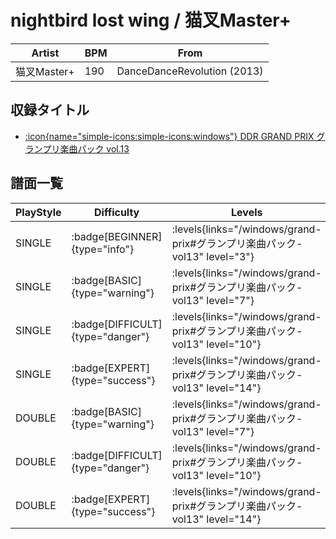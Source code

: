# nightbird lost wing / 猫叉Master+

|Artist|BPM|From|
|------|---|----|
|猫叉Master+|190|DanceDanceRevolution (2013)|

## 収録タイトル

- [:icon{name="simple-icons:simple-icons:windows"} DDR GRAND PRIX グランプリ楽曲パック vol.13](/windows/grand-prix#グランプリ楽曲パック-vol13)

## 譜面一覧

|PlayStyle|Difficulty|Levels|Notes|Movie|
|---------|----------|------|-----|-----|
|SINGLE| :badge[BEGINNER]{type="info"}| :levels{links="/windows/grand-prix#グランプリ楽曲パック-vol13" level="3"}|90/0||
|SINGLE| :badge[BASIC]{type="warning"}| :levels{links="/windows/grand-prix#グランプリ楽曲パック-vol13" level="7"}|180/21||
|SINGLE| :badge[DIFFICULT]{type="danger"}| :levels{links="/windows/grand-prix#グランプリ楽曲パック-vol13" level="10"}|334/24||
|SINGLE| :badge[EXPERT]{type="success"}| :levels{links="/windows/grand-prix#グランプリ楽曲パック-vol13" level="14"}|496/17||
|DOUBLE| :badge[BASIC]{type="warning"}| :levels{links="/windows/grand-prix#グランプリ楽曲パック-vol13" level="7"}|156/15||
|DOUBLE| :badge[DIFFICULT]{type="danger"}| :levels{links="/windows/grand-prix#グランプリ楽曲パック-vol13" level="10"}|327/25||
|DOUBLE| :badge[EXPERT]{type="success"}| :levels{links="/windows/grand-prix#グランプリ楽曲パック-vol13" level="14"}|493/13||
